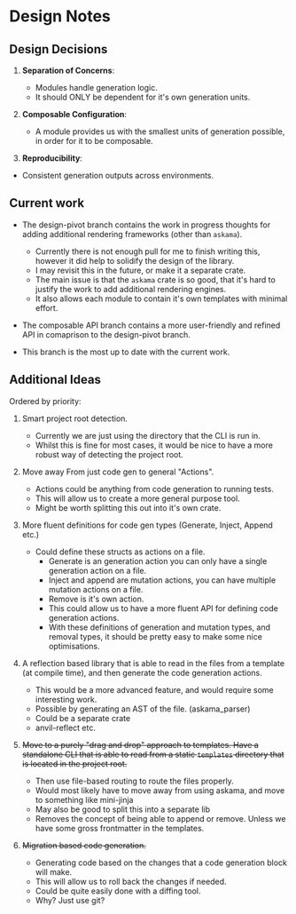 # Design Notes


## Design Decisions
1. **Separation of Concerns**:
   - Modules handle generation logic.
   - It should ONLY be dependent for it's own generation units.

2. **Composable Configuration**:
   - A module provides us with the smallest units of generation possible, in order for it to be composable.

3. **Reproducibility**:
  - Consistent generation outputs across environments.


## Current work

- The design-pivot branch contains the work in progress thoughts for adding additional rendering frameworks (other than `askama`).
    - Currently there is not enough pull for me to finish writing this, however it did help to solidify the design of the library.
    - I may revisit this in the future, or make it a separate crate.
    - The main issue is that the `askama` crate is so good, that it's hard to justify the work to add additional rendering engines.
    - It also allows each module to contain it's own templates with minimal effort.

- The composable API branch contains a more user-friendly and refined API in comaprison to the design-pivot branch.
- This branch is the most up to date with the current work.

## Additional Ideas

Ordered by priority:

1. Smart project root detection.
   - Currently we are just using the directory that the CLI is run in.
   - Whilst this is fine for most cases, it would be nice to have a more robust way of detecting the project root.

2. Move away From just code gen to general "Actions".
   - Actions could be anything from code generation to running tests.
   - This will allow us to create a more general purpose tool.
   - Might be worth splitting this out into it's own crate.

3. More fluent definitions for code gen types (Generate, Inject, Append etc.)
   - Could define these structs as actions on a file.
       - Generate is an generation action you can only have a single generation action on a file.
       - Inject and append are mutation actions, you can have multiple mutation actions on a file.
       - Remove is it's own action.
       - This could allow us to have a more fluent API for defining code generation actions.
       - With these definitions of generation and mutation types, and removal types, it should be pretty easy to make some nice optimisations.

4. A reflection based library that is able to read in the files from a template (at compile time), and then generate the code generation actions.
   - This would be a more advanced feature, and would require some interesting work.
   - Possible by generating an AST of the file. (askama_parser)
   - Could be a separate crate 
   - anvil-reflect etc.

4. ~~Move to a purely "drag and drop" approach to templates. Have a standalone CLI that is able to read from a static `templates` directory that is located in the project root.~~
   - Then use file-based routing to route the files properly.
   - Would most likely have to move away from using askama, and move to something like mini-jinja
   - May also be good to split this into a separate lib
   - Removes the concept of being able to append or remove. Unless we have some gross frontmatter in the templates.

5. ~~Migration based code generation.~~
   - Generating code based on the changes that a code generation block will make.
   - This will allow us to roll back the changes if needed.
   - Could be quite easily done with a diffing tool.
   - Why? Just use git?
